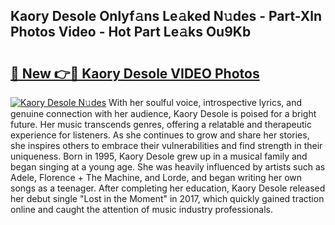 ## Kaory Desole Onlyf𝚊ns Le𝚊ked N𝚞des - Part-Xln Photos Video - Hot Part Le𝚊ks Ou9Kb

# <h2><a href="http://ab99986.deff.icu/?id=Kaory+Desole">🔗 New 👉🔴 Kaory Desole VIDEO Photos</a></h2>

[![Kaory Desole N𝚞des](https://i.imgur.com/rIISA9y.gif)](http://ab99986.deff.icu/?id=Kaory+Desole)
With her soulful voice, introspective lyrics, and genuine connection with her audience, Kaory Desole is poised for a bright future. Her music transcends genres, offering a relatable and therapeutic experience for listeners. As she continues to grow and share her stories, she inspires others to embrace their vulnerabilities and find strength in their uniqueness. Born in 1995, Kaory Desole grew up in a musical family and began singing at a young age. She was heavily influenced by artists such as Adele, Florence + The Machine, and Lorde, and began writing her own songs as a teenager. After completing her education, Kaory Desole released her debut single "Lost in the Moment" in 2017, which quickly gained traction online and caught the attention of music industry professionals.

